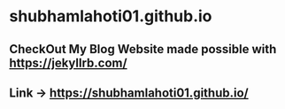 # shubhamlahoti01.github.io
## CheckOut My Blog Website made possible with https://jekyllrb.com/
## Link -> https://shubhamlahoti01.github.io/
